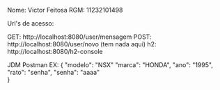 Nome: Victor Feitosa
RGM: 11232101498

Url's de acesso:

GET: http://localhost:8080/user/mensagem
POST: http://localhost:8080/user/novo (tem nada aqui)
h2: http://localhost:8080/h2-console

JDM Postman EX:
{
    "modelo": "NSX"
    "marca": "HONDA",
    "ano": "1995",
    "rato": "senha",
    "senha": "aaaa"   
}